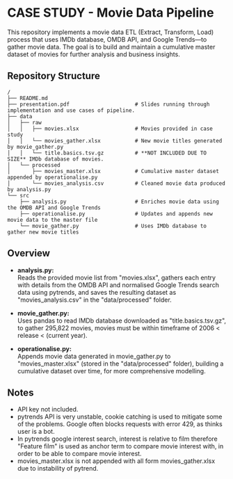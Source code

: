 # CASE STUDY - Movie Data Pipeline

This repository implements a movie data ETL (Extract, Transform, Load) process that uses IMDb database, OMDB API, and Google Trends—to gather movie data. The goal is to build and maintain a cumulative master dataset of movies for further analysis and business insights.

## Repository Structure

```
/
├── README.md
├── presentation.pdf                     # Slides running through implementation and use cases of pipeline.
├── data
│   ├── raw
│   │   ├── movies.xlsx                  # Movies provided in case study
│   │   └── movies_gather.xlsx           # New movie titles generated by movie_gather.py
│   │   └── title.basics.tsv.gz          # **NOT INCLUDED DUE TO SIZE** IMDb database of movies.
│   └── processed
│       ├── movies_master.xlsx           # Cumulative master dataset appended by operationalise.py
│       └── movies_analysis.csv          # Cleaned movie data produced by analysis.py
└── src
    ├── analysis.py                      # Enriches movie data using the OMDB API and Google Trends
    ├── operationalise.py                # Updates and appends new movie data to the master file
    └── movie_gather.py                  # Uses IMDb database to gather new movie titles

```

## Overview

- **analysis.py:**  
  Reads the provided movie list from "movies.xlsx", gathers each entry with details from the OMDB API and normalised Google Trends search data using pytrends, and saves the resulting dataset as "movies_analysis.csv" in the "data/processed" folder.

- **movie_gather.py:**  
  Uses pandas to read IMDb database downloaded as "title.basics.tsv.gz", to gather 295,822 movies, movies must be within timeframe of 2006 < release < (current year).

- **operationalise.py:**  
  Appends movie data generated in movie_gather.py to "movies_master.xlsx" (stored in the "data/processed" folder), building a cumulative dataset over time, for more comprehensive modelling.

## Notes

- API key not included.
- pytrends API is very unstable, cookie catching is used to mitigate some of the problems. Google often blocks requests with error 429, as thinks user is a bot.
- In pytrends google interest search, interest is relative to film therefore "Feature film" is used as anchor term to compare movie interest with, in order to be able to compare movie interest.
- movies_master.xlsx is not appended with all form movies_gather.xlsx due to instability of pytrend.

  



